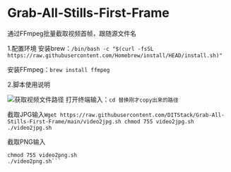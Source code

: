 # Grab-All-Stills-First-Frame
通过FFmpeg批量截取视频首帧，跟随源文件名



1.配置环境
安装brew：```/bin/bash -c "$(curl -fsSL https://raw.githubusercontent.com/Homebrew/install/HEAD/install.sh)"```

安装FFmpeg：```brew install ffmpeg```

2.脚本使用说明

![获取视频文件路径](https://github.com/DITStack/Grab-All-Stills-First-Frame/blob/main/image/Get%20path%20demo.png)
打开终端输入：```cd 替换刚才copy出来的路径```



截取JPG输入```Wget https://raw.githubusercontent.com/DITStack/Grab-All-Stills-First-Frame/main/video2jpg.sh
chmod 755 video2jpg.sh
./video2jpg.sh```

截取PNG输入
```Wget https://raw.githubusercontent.com/DITStack/Grab-All-Stills-First-Frame/main/video2png.sh
chmod 755 video2png.sh
./video2png.sh```
